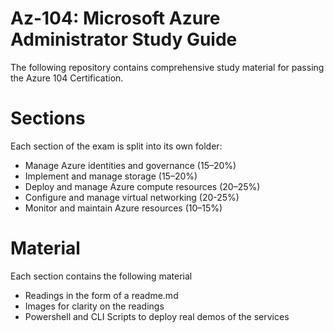 # Az-104: Microsoft Azure Administrator Study Guide
The following repository contains comprehensive study material for passing the Azure 104 Certification.

# Sections
Each section of the exam is split into its own folder: 
- Manage Azure identities and governance (15–20%)
- Implement and manage storage (15–20%)
- Deploy and manage Azure compute resources (20–25%)
- Configure and manage virtual networking (20-25%)
- Monitor and maintain Azure resources (10–15%)

# Material 
Each section contains the following material
- Readings in the form of a readme.md 
- Images for clarity on the readings
- Powershell and CLI Scripts to deploy real demos of the services